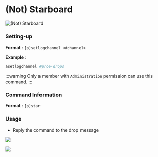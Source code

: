 # (Not) Starboard

![(Not) Starboard](/img/features/starboard.png)

### Setting-up

**Format** : `[p]setlogchannel <#channel>`

**Example**  :
```bash
asetlogchannel #proe-drops
```

:::warning
Only a member with `Administration` permission can use this command.
:::

### Command Information

**Format** : `[p]star`

### Usage
- Reply the command to the drop message

![](/img/features/star2.png)

![](/img/features/stardone.png)

